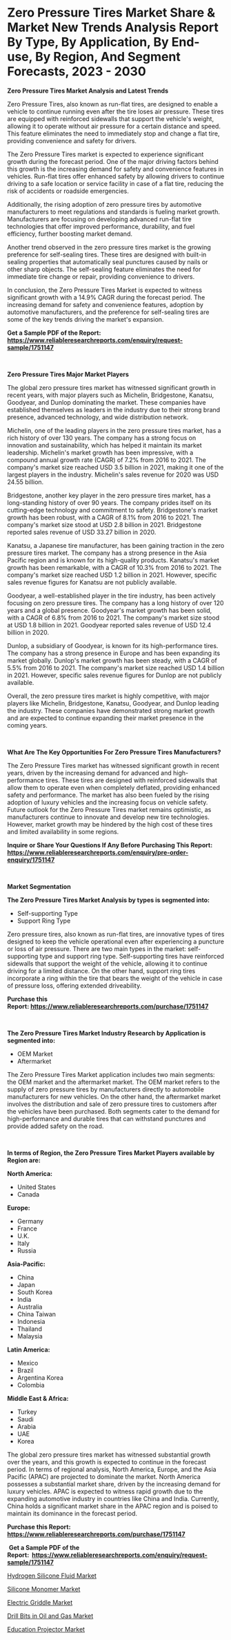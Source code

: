 <p><h1>Zero Pressure Tires Market Share & Market New Trends Analysis Report By Type, By Application, By End-use, By Region, And Segment Forecasts, 2023 - 2030</h1></p><p><strong>Zero Pressure Tires Market Analysis and Latest Trends</strong></p>
<p><p>Zero Pressure Tires, also known as run-flat tires, are designed to enable a vehicle to continue running even after the tire loses air pressure. These tires are equipped with reinforced sidewalls that support the vehicle's weight, allowing it to operate without air pressure for a certain distance and speed. This feature eliminates the need to immediately stop and change a flat tire, providing convenience and safety for drivers.</p><p>The Zero Pressure Tires market is expected to experience significant growth during the forecast period. One of the major driving factors behind this growth is the increasing demand for safety and convenience features in vehicles. Run-flat tires offer enhanced safety by allowing drivers to continue driving to a safe location or service facility in case of a flat tire, reducing the risk of accidents or roadside emergencies.</p><p>Additionally, the rising adoption of zero pressure tires by automotive manufacturers to meet regulations and standards is fueling market growth. Manufacturers are focusing on developing advanced run-flat tire technologies that offer improved performance, durability, and fuel efficiency, further boosting market demand.</p><p>Another trend observed in the zero pressure tires market is the growing preference for self-sealing tires. These tires are designed with built-in sealing properties that automatically seal punctures caused by nails or other sharp objects. The self-sealing feature eliminates the need for immediate tire change or repair, providing convenience to drivers.</p><p>In conclusion, the Zero Pressure Tires Market is expected to witness significant growth with a 14.9% CAGR during the forecast period. The increasing demand for safety and convenience features, adoption by automotive manufacturers, and the preference for self-sealing tires are some of the key trends driving the market's expansion.</p></p>
<p><strong>Get a Sample PDF of the Report:&nbsp; <a href="https://www.reliableresearchreports.com/enquiry/request-sample/1751147">https://www.reliableresearchreports.com/enquiry/request-sample/1751147</a></strong></p>
<p>&nbsp;</p>
<p><strong>Zero Pressure Tires Major Market Players</strong></p>
<p><p>The global zero pressure tires market has witnessed significant growth in recent years, with major players such as Michelin, Bridgestone, Kanatsu, Goodyear, and Dunlop dominating the market. These companies have established themselves as leaders in the industry due to their strong brand presence, advanced technology, and wide distribution network.</p><p>Michelin, one of the leading players in the zero pressure tires market, has a rich history of over 130 years. The company has a strong focus on innovation and sustainability, which has helped it maintain its market leadership. Michelin's market growth has been impressive, with a compound annual growth rate (CAGR) of 7.2% from 2016 to 2021. The company's market size reached USD 3.5 billion in 2021, making it one of the largest players in the industry. Michelin's sales revenue for 2020 was USD 24.55 billion.</p><p>Bridgestone, another key player in the zero pressure tires market, has a long-standing history of over 90 years. The company prides itself on its cutting-edge technology and commitment to safety. Bridgestone's market growth has been robust, with a CAGR of 8.1% from 2016 to 2021. The company's market size stood at USD 2.8 billion in 2021. Bridgestone reported sales revenue of USD 33.27 billion in 2020.</p><p>Kanatsu, a Japanese tire manufacturer, has been gaining traction in the zero pressure tires market. The company has a strong presence in the Asia Pacific region and is known for its high-quality products. Kanatsu's market growth has been remarkable, with a CAGR of 10.3% from 2016 to 2021. The company's market size reached USD 1.2 billion in 2021. However, specific sales revenue figures for Kanatsu are not publicly available.</p><p>Goodyear, a well-established player in the tire industry, has been actively focusing on zero pressure tires. The company has a long history of over 120 years and a global presence. Goodyear's market growth has been solid, with a CAGR of 6.8% from 2016 to 2021. The company's market size stood at USD 1.8 billion in 2021. Goodyear reported sales revenue of USD 12.4 billion in 2020.</p><p>Dunlop, a subsidiary of Goodyear, is known for its high-performance tires. The company has a strong presence in Europe and has been expanding its market globally. Dunlop's market growth has been steady, with a CAGR of 5.5% from 2016 to 2021. The company's market size reached USD 1.4 billion in 2021. However, specific sales revenue figures for Dunlop are not publicly available.</p><p>Overall, the zero pressure tires market is highly competitive, with major players like Michelin, Bridgestone, Kanatsu, Goodyear, and Dunlop leading the industry. These companies have demonstrated strong market growth and are expected to continue expanding their market presence in the coming years.</p></p>
<p>&nbsp;</p>
<p><strong>What Are The Key Opportunities For Zero Pressure Tires Manufacturers?</strong></p>
<p><p>The Zero Pressure Tires market has witnessed significant growth in recent years, driven by the increasing demand for advanced and high-performance tires. These tires are designed with reinforced sidewalls that allow them to operate even when completely deflated, providing enhanced safety and performance. The market has also been fueled by the rising adoption of luxury vehicles and the increasing focus on vehicle safety. Future outlook for the Zero Pressure Tires market remains optimistic, as manufacturers continue to innovate and develop new tire technologies. However, market growth may be hindered by the high cost of these tires and limited availability in some regions.</p></p>
<p><strong>Inquire or Share Your Questions If Any Before Purchasing This Report: <a href="https://www.reliableresearchreports.com/enquiry/pre-order-enquiry/1751147">https://www.reliableresearchreports.com/enquiry/pre-order-enquiry/1751147</a></strong></p>
<p>&nbsp;</p>
<p><strong>Market Segmentation</strong></p>
<p><strong>The Zero Pressure Tires Market Analysis by types is segmented into:</strong></p>
<p><ul><li>Self-supporting Type</li><li>Support Ring Type</li></ul></p>
<p><p>Zero pressure tires, also known as run-flat tires, are innovative types of tires designed to keep the vehicle operational even after experiencing a puncture or loss of air pressure. There are two main types in the market: self-supporting type and support ring type. Self-supporting tires have reinforced sidewalls that support the weight of the vehicle, allowing it to continue driving for a limited distance. On the other hand, support ring tires incorporate a ring within the tire that bears the weight of the vehicle in case of pressure loss, offering extended driveability.</p></p>
<p><strong>Purchase this Report:&nbsp;<a href="https://www.reliableresearchreports.com/purchase/1751147">https://www.reliableresearchreports.com/purchase/1751147</a></strong></p>
<p>&nbsp;</p>
<p><strong>The Zero Pressure Tires Market Industry Research by Application is segmented into:</strong></p>
<p><ul><li>OEM Market</li><li>Aftermarket</li></ul></p>
<p><p>The Zero Pressure Tires Market application includes two main segments: the OEM market and the aftermarket market. The OEM market refers to the supply of zero pressure tires by manufacturers directly to automobile manufacturers for new vehicles. On the other hand, the aftermarket market involves the distribution and sale of zero pressure tires to customers after the vehicles have been purchased. Both segments cater to the demand for high-performance and durable tires that can withstand punctures and provide added safety on the road.</p></p>
<p>&nbsp;</p>
<p><strong>In terms of Region, the Zero Pressure Tires Market Players available by Region are:</strong></p>
<p>
    <p> <strong> North America: </strong>
        <ul>
            <li>United States</li>
            <li>Canada</li>
        </ul>
        </p> 
    <p> <strong> Europe: </strong>
        <ul>
            <li>Germany</li>
            <li>France</li>
            <li>U.K.</li>
            <li>Italy</li>
            <li>Russia</li>
        </ul>
        </p> 
    <p> <strong> Asia-Pacific: </strong>
        <ul>
            <li>China</li>
            <li>Japan</li>
            <li>South Korea</li>
            <li>India</li>
            <li>Australia</li>
            <li>China Taiwan</li>
            <li>Indonesia</li>
            <li>Thailand</li>
            <li>Malaysia</li>
        </ul>
        </p> 
    <p> <strong> Latin America: </strong>
        <ul>
            <li>Mexico</li>
            <li>Brazil</li>
            <li>Argentina Korea</li>
            <li>Colombia</li>
        </ul>
        </p> 
    <p> <strong> Middle East & Africa: </strong>
        <ul>
            <li>Turkey</li>
            <li>Saudi</li>
            <li>Arabia</li>
            <li>UAE</li>
            <li>Korea</li>
        </ul>
    </p>
    </p>
<p><p>The global zero pressure tires market has witnessed substantial growth over the years, and this growth is expected to continue in the forecast period. In terms of regional analysis, North America, Europe, and the Asia Pacific (APAC) are projected to dominate the market. North America possesses a substantial market share, driven by the increasing demand for luxury vehicles. APAC is expected to witness rapid growth due to the expanding automotive industry in countries like China and India. Currently, China holds a significant market share in the APAC region and is poised to maintain its dominance in the forecast period.</p></p>
<p><strong>Purchase this Report: <a href="https://www.reliableresearchreports.com/purchase/1751147">https://www.reliableresearchreports.com/purchase/1751147</a></strong></p>
<p>&nbsp;<strong>Get a Sample PDF of the Report:&nbsp;&nbsp;<a href="https://www.reliableresearchreports.com/enquiry/request-sample/1751147">https://www.reliableresearchreports.com/enquiry/request-sample/1751147</a></strong></p>
<p><strong></strong></p>
<p><p><a href="https://github.com/PeterParrish5/Market-Research-Report-List-2/blob/main/hydrogen-silicone-fluid-market.md">Hydrogen Silicone Fluid Market</a></p><p><a href="https://github.com/CliffMedina6/Market-Research-Report-List-2/blob/main/silicone-monomer-market.md">Silicone Monomer Market</a></p><p><a href="https://medium.com/@press.bell.sigh/electric-griddle-market-trends-and-market-analysis-forecasted-for-period-2023-2030-bc67be3240ee">Electric Griddle Market</a></p><p><a href="https://medium.com/@markuspagac/drill-bits-in-oil-and-gas-market-exploring-market-share-market-trends-and-future-growth-01c7ad567c41">Drill Bits in Oil and Gas Market</a></p><p><a href="https://medium.com/@prachi.reportprime/education-projector-market-size-reveals-the-best-marketing-channels-in-global-industry-d2f1d6b01257">Education Projector Market</a></p></p>